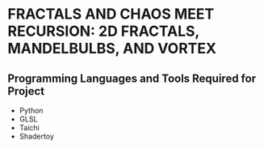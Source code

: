 # FRACTALS AND CHAOS MEET RECURSION: 2D FRACTALS, MANDELBULBS, AND VORTEX

## Programming Languages and Tools Required for Project
 - Python
 - GLSL
 - Taichi
 - Shadertoy